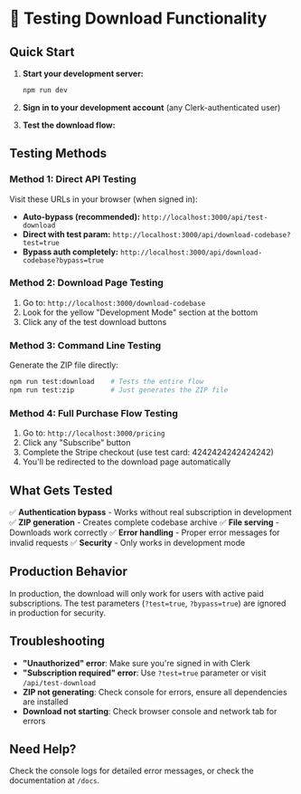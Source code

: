 # 🧪 Testing Download Functionality

## Quick Start

1. **Start your development server:**
   ```bash
   npm run dev
   ```

2. **Sign in to your development account** (any Clerk-authenticated user)

3. **Test the download flow:**

## Testing Methods

### Method 1: Direct API Testing
Visit these URLs in your browser (when signed in):

- **Auto-bypass (recommended):** `http://localhost:3000/api/test-download`
- **Direct with test param:** `http://localhost:3000/api/download-codebase?test=true`
- **Bypass auth completely:** `http://localhost:3000/api/download-codebase?bypass=true`

### Method 2: Download Page Testing
1. Go to: `http://localhost:3000/download-codebase`
2. Look for the yellow "Development Mode" section at the bottom
3. Click any of the test download buttons

### Method 3: Command Line Testing
Generate the ZIP file directly:
```bash
npm run test:download    # Tests the entire flow
npm run test:zip         # Just generates the ZIP file
```

### Method 4: Full Purchase Flow Testing
1. Go to: `http://localhost:3000/pricing`
2. Click any "Subscribe" button
3. Complete the Stripe checkout (use test card: 4242424242424242)
4. You'll be redirected to the download page automatically

## What Gets Tested

✅ **Authentication bypass** - Works without real subscription in development
✅ **ZIP generation** - Creates complete codebase archive
✅ **File serving** - Downloads work correctly
✅ **Error handling** - Proper error messages for invalid requests
✅ **Security** - Only works in development mode

## Production Behavior

In production, the download will only work for users with active paid subscriptions. The test parameters (`?test=true`, `?bypass=true`) are ignored in production for security.

## Troubleshooting

- **"Unauthorized" error**: Make sure you're signed in with Clerk
- **"Subscription required" error**: Use `?test=true` parameter or visit `/api/test-download`
- **ZIP not generating**: Check console for errors, ensure all dependencies are installed
- **Download not starting**: Check browser console and network tab for errors

## Need Help?

Check the console logs for detailed error messages, or check the documentation at `/docs`.
